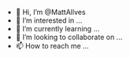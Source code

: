 - 👋 Hi, I’m @MattAllves
- 👀 I’m interested in ...
- 🌱 I’m currently learning ...
- 💞️ I’m looking to collaborate on ...
- 📫 How to reach me ...

<!---
MattAllves/MattAllves is a ✨ special ✨ repository because its `README.md` (this file) appears on your GitHub profile.
You can click the Preview link to take a look at your changes.
--->
